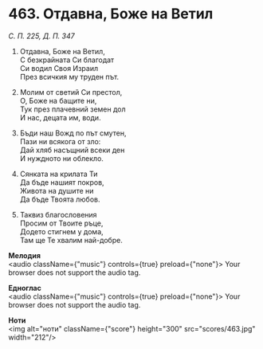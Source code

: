 # 463. Отдавна, Боже на Ветил

_С. П. 225, Д. П. 347_

1. Отдавна, Боже на Ветил,  
С безкрайната Си благодат  
Си водил Своя Израил  
През всичкия му труден път.  

2. Молим от светий Си престол,  
О, Боже на бащите ни,  
Тук през плачевний земен дол  
И нас, децата им, води.  

3. Бъди наш Вожд по път смутен,  
Пази ни всякога от зло:  
Дай хляб насъщний всеки ден  
И нуждното ни облекло.  

4. Сянката на крилата Ти  
Да бъде нашият покров,  
Живота на душите ни  
Да бъде Твоята любов.  

5. Таквиз благословения  
Просим от Твоите ръце,  
Додето стигнем у дома,  
Там ще Те хвалим най-добре.

**Мелодия**  
<audio className={"music"} controls={true} preload={"none"}>
    <source src="mp3/463.mp3" type="audio/mpeg"/>
    Your browser does not support the audio tag.
</audio>

**Едноглас**  
<audio className={"music"} controls={true} preload={"none"}>
    <source src="transp/463.mp3" type="audio/mpeg"/>
    Your browser does not support the audio tag.
</audio>

**Ноти**  
<img alt="ноти" className={"score"} height="300" src="scores/463.jpg" width="212"/>
